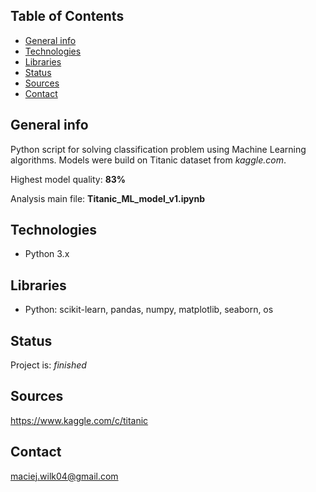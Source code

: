 ## Table of Contents
* [General info](#general-info)
* [Technologies](#technologies)
* [Libraries](#libraries)
* [Status](#status)
* [Sources](#sources)
* [Contact](#contact)

## General info

Python script for solving classification problem using Machine Learning algorithms. Models were build on Titanic dataset from _kaggle.com_.

Highest model quality: **83%**

Analysis main file: 
**Titanic_ML_model_v1.ipynb**

## Technologies
* Python 3.x

## Libraries
* Python: scikit-learn, pandas, numpy, matplotlib, seaborn, os

## Status
Project is: _finished_

## Sources
https://www.kaggle.com/c/titanic

## Contact
maciej.wilk04@gmail.com

